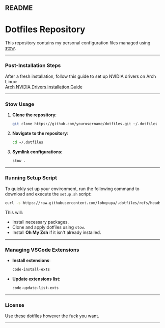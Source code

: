 
## README

# Dotfiles Repository  

This repository contains my personal configuration files managed using [stow](https://www.gnu.org/software/stow/).

---

### Post-Installation Steps  

After a fresh installation, follow this guide to set up NVIDIA drivers on Arch Linux:  
[Arch NVIDIA Drivers Installation Guide](https://github.com/korvahannu/arch-nvidia-drivers-installation-guide)

---

### Stow Usage  

1. **Clone the repository**:  
   ```bash
   git clone https://github.com/yourusername/dotfiles.git ~/.dotfiles
   ```  
2. **Navigate to the repository**:  
   ```bash
   cd ~/.dotfiles
   ```  
3. **Symlink configurations**:  
   ```bash
   stow .
   ```  

---

### Running Setup Script

To quickly set up your environment, run the following command to download and execute the `setup.sh` script:  

```bash
curl -s https://raw.githubusercontent.com/lohopupa/.dotfiles/refs/heads/main/setup.sh | sh
```

This will:
- Install necessary packages.
- Clone and apply dotfiles using `stow`.
- Install **Oh My Zsh** if it isn't already installed.

---

### Managing VSCode Extensions  

- **Install extensions**:  
  ```bash
  code-install-exts
  ```  
- **Update extensions list**:  
  ```bash
  code-update-list-exts
  ```  

---

### License  

Use these dotfiles however the fuck you want.

---
